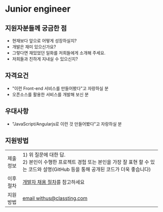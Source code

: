 # Junior engineer


## 지원자분들께 궁금한 점

* 현재보다 앞으로 어떻게 성장하실지?
* 개발은 재미 있으신가요?
* 그렇다면 재밌었던 일화를 저희들에게 소개해 주세요.
* 저희들과 친하게 지내실 수 있으신지?

## 자격요건

* "이런 Front-end 서비스를 만들어봤다"고 자랑하실 분
* 오픈소스를 활용한 서비스를 개발해 보신 분

## 우대사항
* "JavaScript/Angularjs로 이런 것 만들어봤다"고 자랑하실 분

## 지원방법

|       |               |
|-------|---------------|
| 제출 정보 | 1) 위 질문에 대한 답.<br>2) 본인이 수행한 프로젝트 경험 또는 본인을 가장 잘 표현 할 수 있는 코드와 설명(GitHub 등을 통해 공개된 코드가 더욱 좋습니다) |
| 이후 절차	| [개발자 채용 절차](/README.md#recruit-process)를 참고하세요 |
| 지원방법 | [email withus@classting.com](mailto:withus@classting.com) |
